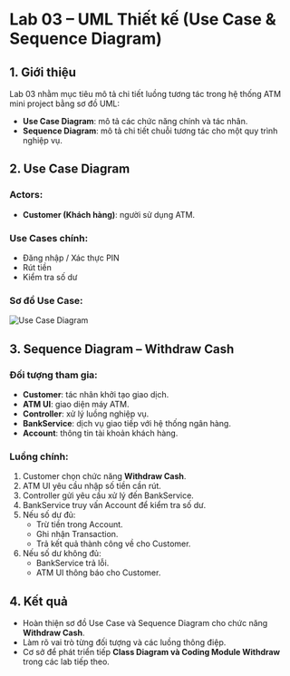 # Lab 03 – UML Thiết kế (Use Case & Sequence Diagram)

## 1. Giới thiệu
Lab 03 nhằm mục tiêu mô tả chi tiết luồng tương tác trong hệ thống ATM mini project bằng sơ đồ UML:
- **Use Case Diagram**: mô tả các chức năng chính và tác nhân.
- **Sequence Diagram**: mô tả chi tiết chuỗi tương tác cho một quy trình nghiệp vụ.

## 2. Use Case Diagram
### Actors:
- **Customer (Khách hàng)**: người sử dụng ATM.

### Use Cases chính:
- Đăng nhập / Xác thực PIN
- Rút tiền
- Kiểm tra số dư

### Sơ đồ Use Case:
![Use Case Diagram](usecase.png)


## 3. Sequence Diagram – Withdraw Cash
### Đối tượng tham gia:
- **Customer**: tác nhân khởi tạo giao dịch.
- **ATM UI**: giao diện máy ATM.
- **Controller**: xử lý luồng nghiệp vụ.
- **BankService**: dịch vụ giao tiếp với hệ thống ngân hàng.
- **Account**: thông tin tài khoản khách hàng.

### Luồng chính:
1. Customer chọn chức năng **Withdraw Cash**.
2. ATM UI yêu cầu nhập số tiền cần rút.
3. Controller gửi yêu cầu xử lý đến BankService.
4. BankService truy vấn Account để kiểm tra số dư.
5. Nếu số dư đủ:
   - Trừ tiền trong Account.
   - Ghi nhận Transaction.
   - Trả kết quả thành công về cho Customer.
6. Nếu số dư không đủ:
   - BankService trả lỗi.
   - ATM UI thông báo cho Customer.

## 4. Kết quả
- Hoàn thiện sơ đồ Use Case và Sequence Diagram cho chức năng **Withdraw Cash**.
- Làm rõ vai trò từng đối tượng và các luồng thông điệp.
- Cơ sở để phát triển tiếp **Class Diagram và Coding Module Withdraw** trong các lab tiếp theo.
